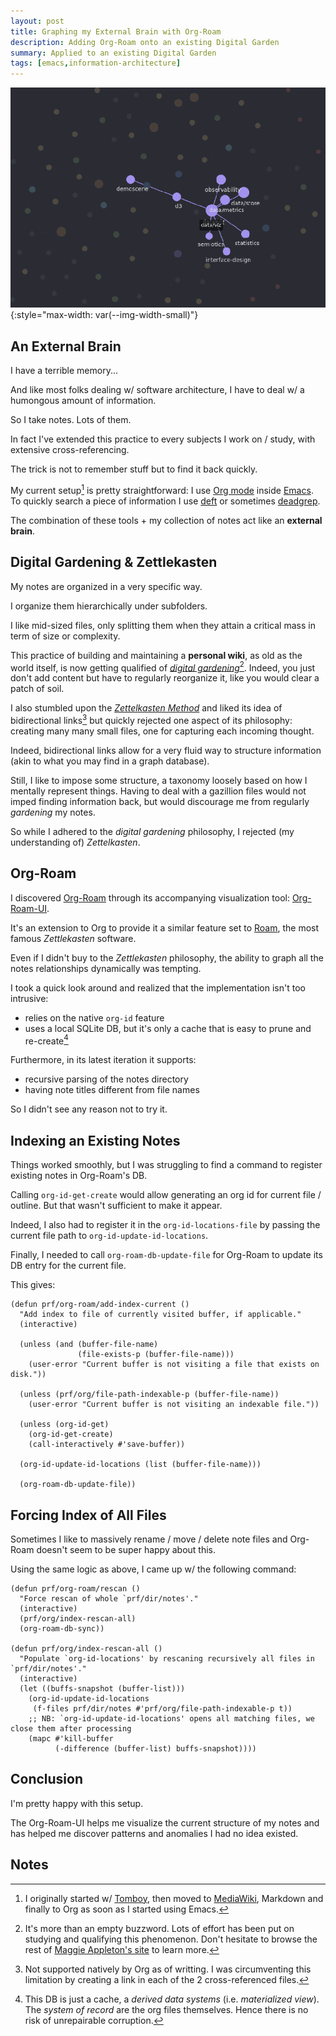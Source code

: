 ```yaml
---
layout: post
title: Graphing my External Brain with Org-Roam
description: Adding Org-Roam onto an existing Digital Garden
summary: Applied to an existing Digital Garden
tags: [emacs,information-architecture]
---
```



![org-roam-ui](/assets/img/org-roam-ui.png){:style="max-width: var(--img-width-small)"}


## An External Brain

I have a terrible memory...

And like most folks dealing w/ software architecture, I have to deal w/ a humongous amount of information.

So I take notes. Lots of them.

In fact I've extended this practice to every subjects I work on / study, with extensive cross-referencing.

The trick is not to remember stuff but to find it back quickly.


My current setup[^1] is pretty straightforward: I use [Org mode](https://orgmode.org/) inside [Emacs](/tag/emacs/). To quickly search a piece of information I use [deft](https://github.com/jrblevin/deft) or sometimes [deadgrep](https://github.com/Wilfred/deadgrep).

The combination of these tools + my collection of notes act like an **external brain**.


## Digital Gardening & Zettlekasten

My notes are organized in a very specific way.

I organize them hierarchically under subfolders.

I like mid-sized files, only splitting them when they attain a critical mass in term of size or complexity.

This practice of building and maintaining a **personal wiki**, as old as the world itself, is now getting qualified of [_digital gardening_](https://maggieappleton.com/garden-history)[^2]. Indeed, you just don't add content but have to regularly reorganize it, like you would clear a patch of soil.

I also stumbled upon the [_Zettelkasten Method_](https://zettelkasten.de/introduction/) and liked its idea of bidirectional links[^3] but quickly rejected one aspect of its philosophy: creating many many small files, one for capturing each incoming thought.

Indeed, bidirectional links allow for a very fluid way to structure information (akin to what you may find in a graph database).

Still, I like to impose some structure, a taxonomy loosely based on how I mentally represent things. Having to deal with a gazillion files would not imped finding information back, but would discourage me from regularly _gardening_ my notes.

So while I adhered to the _digital gardening_ philosophy, I rejected (my understanding of) _Zettelkasten_.


## Org-Roam

I discovered [Org-Roam](https://github.com/org-roam/org-roam) through its accompanying visualization tool: [Org-Roam-UI](https://github.com/org-roam/org-roam-ui).

It's an extension to Org to provide it a similar feature set to [Roam](https://roamresearch.com/), the most famous _Zettlekasten_ software.

Even if I didn't buy to the _Zettlekasten_ philosophy, the ability to graph all the notes relationships dynamically was tempting.

I took a quick look around and realized that the implementation isn't too intrusive:
- relies on the native `org-id` feature
- uses a local SQLite DB, but it's only a cache that is easy to prune and re-create[^4]

Furthermore, in its latest iteration it supports:
- recursive parsing of the notes directory
- having note titles different from file names

So I didn't see any reason not to try it.


## Indexing an Existing Notes

Things worked smoothly, but I was struggling to find a command to register existing notes in Org-Roam's DB.

Calling `org-id-get-create` would allow generating an org id for current file / outline. But that wasn't sufficient to make it appear.

Indeed, I also had to register it in the `org-id-locations-file` by passing the current file path to `org-id-update-id-locations`.

Finally, I needed to call `org-roam-db-update-file` for Org-Roam to update its DB entry for the current file.

This gives:

```elisp
(defun prf/org-roam/add-index-current ()
  "Add index to file of currently visited buffer, if applicable."
  (interactive)

  (unless (and (buffer-file-name)
		       (file-exists-p (buffer-file-name)))
    (user-error "Current buffer is not visiting a file that exists on disk."))

  (unless (prf/org/file-path-indexable-p (buffer-file-name))
    (user-error "Current buffer is not visiting an indexable file."))

  (unless (org-id-get)
    (org-id-get-create)
    (call-interactively #'save-buffer))

  (org-id-update-id-locations (list (buffer-file-name)))

  (org-roam-db-update-file))
```


## Forcing Index of All Files

Sometimes I like to massively rename / move / delete note files and Org-Roam doesn't seem to be super happy about this.

Using the same logic as above, I came up w/ the following command:

```elisp
(defun prf/org-roam/rescan ()
  "Force rescan of whole `prf/dir/notes'."
  (interactive)
  (prf/org/index-rescan-all)
  (org-roam-db-sync))

(defun prf/org/index-rescan-all ()
  "Populate `org-id-locations' by rescaning recursively all files in `prf/dir/notes'."
  (interactive)
  (let ((buffs-snapshot (buffer-list)))
    (org-id-update-id-locations
     (f-files prf/dir/notes #'prf/org/file-path-indexable-p t))
    ;; NB: `org-id-update-id-locations' opens all matching files, we close them after processing
    (mapc #'kill-buffer
          (-difference (buffer-list) buffs-snapshot))))
```


## Conclusion

I'm pretty happy with this setup.

The Org-Roam-UI helps me visualize the current structure of my notes and has helped me discover patterns and anomalies I had no idea existed.


## Notes

[^1]: I originally started w/ [Tomboy](https://en.wikipedia.org/wiki/Tomboy_(software)), then moved to [MediaWiki](https://www.mediawiki.org/wiki/MediaWiki), Markdown and finally to Org as soon as I started using Emacs.

[^2]: It's more than an empty buzzword. Lots of effort has been put on studying and qualifying this phenomenon. Don't hesitate to browse the rest of [Maggie Appleton's site](https://maggieappleton.com/garden) to learn more.

[^3]: Not supported natively by Org as of writting. I was circumventing this limitation by creating a link in each of the 2 cross-referenced files.

[^4]: This DB is just a cache, a _derived data systems_ (i.e. _materialized view_). The _system of record_ are the org files themselves. Hence there is no risk of unrepairable corruption.
